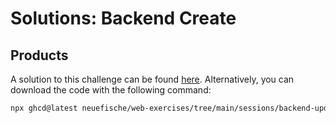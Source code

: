 # Solutions: Backend Create

## Products

A solution to this challenge can be found [here](https://github.com/neuefische/web-exercises/tree/main/sessions/backend-update-and-delete/products). Alternatively, you can download the code with the following command:

```bash
npx ghcd@latest neuefische/web-exercises/tree/main/sessions/backend-update-and-delete/products
```
